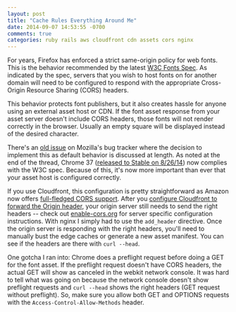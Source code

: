 ```yaml
---
layout: post
title: "Cache Rules Everything Around Me"
date: 2014-09-07 14:53:55 -0700
comments: true
categories: ruby rails aws cloudfront cdn assets cors nginx
---
```


For years, Firefox has enforced a strict same-origin policy for web fonts. This is the behavior recommended by the latest [W3C Fonts Spec](http://www.w3.org/TR/css3-fonts/#same-origin-restriction). As indicated by the spec, servers that you wish to host fonts on for another domain will need to be configured to respond with the appropriate Cross-Origin Resource Sharing (CORS) headers.

This behavior protects font publishers, but it also creates hassle for anyone using an external asset host or CDN. If the font asset response from your asset server doesn't include CORS headers, those fonts will not render correctly in the browser. Usually an empty square will be displayed instead of the desired character.

There's an [old issue](https://bugzilla.mozilla.org/show_bug.cgi?id=604421) on Mozilla's bug tracker where the decision to implement this as default behavior is discussed at length. As noted at the end of the thread, Chrome 37 ([released to Stable on 8/26/14](http://googlechromereleases.blogspot.com/2014/08/stable-channel-update_26.html)) now complies with the W3C spec. Because of this, it's now more important than ever that your asset host is configured correctly.

If you use Cloudfront, this configuration is pretty straightforward as Amazon now offers [full-fledged CORS support](http://aws.amazon.com/about-aws/whats-new/2014/06/26/amazon-cloudfront-device-detection-geo-targeting-host-header-cors/). After you [configure Cloudfront to forward the Origin header](http://docs.aws.amazon.com/AmazonCloudFront/latest/DeveloperGuide/header-caching.html#header-caching-web-cors), your origin server still needs to send the right headers -- check out [enable-cors.org](http://enable-cors.org/) for server specific configuration instructions. With nginx I simply had to use the ```add_header``` directive. Once the origin server is responding with the right headers, you'll need to manually bust the edge caches or generate a new asset manifest. You can see if the headers are there with ```curl --head```.

One gotcha I ran into: Chrome does a preflight request before doing a GET for the font asset. If the preflight request doesn't have CORS headers, the actual GET will show as canceled in the webkit network console. It was hard to tell what was going on because the network console doesn't show preflight requests and ```curl --head``` shows the right headers (GET request without preflight). So, make sure you allow both GET and OPTIONS requests with the ```Access-Control-Allow-Methods``` header.
